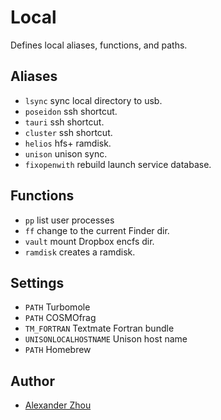 Local
=====

Defines local aliases, functions, and paths.

Aliases
-------

  - `lsync` sync local directory to usb.
  - `poseidon` ssh shortcut.
  - `tauri` ssh shortcut.
  - `cluster` ssh shortcut.
  - `helios` hfs+ ramdisk.
  - `unison` unison sync.
  - `fixopenwith` rebuild launch service database.


Functions
---------

  - `pp` list user processes
  - `ff` change to the current Finder dir.
  - `vault` mount Dropbox encfs dir.
  - `ramdisk` creates a ramdisk.


Settings
--------

  - `PATH` Turbomole
  - `PATH` COSMOfrag
  - `TM_FORTRAN` Textmate Fortran bundle
  - `UNISONLOCALHOSTNAME` Unison host name
  - `PATH` Homebrew   

Author
-------

  - [Alexander Zhou](https://bitbucket.org/haechi)


